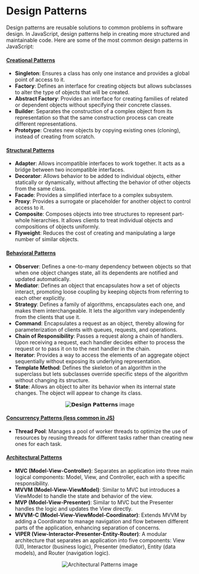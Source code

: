 # Design Patterns
Design patterns are reusable solutions to common problems in software design. In JavaScript, design patterns help in creating more structured and maintainable code. Here are some of the most common design patterns in JavaScript:

#### <ins>Creational Patterns</ins>
 - **Singleton**: Ensures a class has only one instance and provides a global point of access to it.
 - **Factory**: Defines an interface for creating objects but allows subclasses to alter the type of objects that will be created.
 - **Abstract Factory**: Provides an interface for creating families of related or dependent objects without specifying their concrete classes.
 - **Builder**: Separates the construction of a complex object from its representation so that the same construction process can create different representations.
 - **Prototype**: Creates new objects by copying existing ones (cloning), instead of creating from scratch.

#### <ins>Structural Patterns</ins>
- **Adapter**: Allows incompatible interfaces to work together. It acts as a bridge between two incompatible interfaces.
- **Decorator**: Allows behavior to be added to individual objects, either statically or dynamically, without affecting the behavior of other objects from the same class.
- **Facade**: Provides a simplified interface to a complex subsystem.
- **Proxy**: Provides a surrogate or placeholder for another object to control access to it.
- **Composite**: Composes objects into tree structures to represent part-whole hierarchies. It allows clients to treat individual objects and compositions of objects uniformly.
- **Flyweight**: Reduces the cost of creating and manipulating a large number of similar objects.

#### <ins>Behavioral Patterns</ins>
- **Observer**: Defines a one-to-many dependency between objects so that when one object changes state, all its dependents are notified and updated automatically.
- **Mediator**: Defines an object that encapsulates how a set of objects interact, promoting loose coupling by keeping objects from referring to each other explicitly.
- **Strategy**: Defines a family of algorithms, encapsulates each one, and makes them interchangeable. It lets the algorithm vary independently from the clients that use it.
- **Command**: Encapsulates a request as an object, thereby allowing for parameterization of clients with queues, requests, and operations.
- **Chain of Responsibility**: Passes a request along a chain of handlers. Upon receiving a request, each handler decides either to process the request or to pass it on to the next handler in the chain.
- **Iterator**: Provides a way to access the elements of an aggregate object sequentially without exposing its underlying representation.
- **Template Method**: Defines the skeleton of an algorithm in the superclass but lets subclasses override specific steps of the algorithm without changing its structure.
- **State**: Allows an object to alter its behavior when its internal state changes. The object will appear to change its class.

<p align="center">
  <img src="https://media.licdn.com/dms/image/v2/D4D22AQHke17mnyeIOA/feedshare-shrink_2048_1536/feedshare-shrink_2048_1536/0/1724390063094?e=1727308800&v=beta&t=9QJwtFGVPfdkFrRh83ChAxMbNXhxKqVCDK7EZRwat_g" alt="𝗗𝗲𝘀𝗶𝗴𝗻 𝗣𝗮𝘁𝘁𝗲𝗿𝗻𝘀 image"/>
</p>


#### <ins>Concurrency Patterns (less common in JS)</ins>
- **Thread Pool**: Manages a pool of worker threads to optimize the use of resources by reusing threads for different tasks rather than creating new ones for each task.

#### <ins>Architectural Patterns</ins>
- **MVC (Model-View-Controller)**: Separates an application into three main logical components: Model, View, and Controller, each with a specific responsibility.
- **MVVM (Model-View-ViewModel)**: Similar to MVC but introduces a ViewModel to handle the state and behavior of the view.
- **MVP (Model-View-Presenter)**: Similar to MVC but the Presenter handles the logic and updates the View directly.
- **MVVM-C (Model-View-ViewModel-Coordinator)**: Extends MVVM by adding a Coordinator to manage navigation and flow between different parts of the application, enhancing separation of concerns.
- **VIPER (View-Interactor-Presenter-Entity-Router)**: A modular architecture that separates an application into five components: View (UI), Interactor (business logic), Presenter (mediator), Entity (data models), and Router (navigation logic).

<p align="center">
  <img src="https://media.licdn.com/dms/image/v2/D5622AQH0Ed54mAop3Q/feedshare-shrink_800/feedshare-shrink_800/0/1724394151045?e=1727308800&v=beta&t=F4L-B6UjdeF9sKZAEuyfmI4lXlA4Nq-XVb15icGHKFo" alt="Architectural Patterns image"/>
</p>